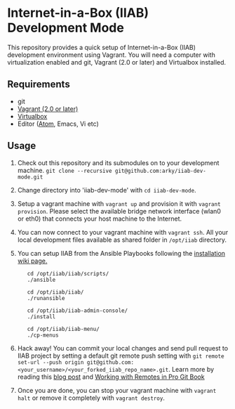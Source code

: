 # Internet-in-a-Box (IIAB) Development Mode

This repository provides a quick setup of Internet-in-a-Box (IIAB) development environment using Vagrant. You will
need a computer with virtualization enabled and git, Vagrant (2.0 or later) and Virtualbox installed.

## Requirements

 * git
 * [Vagrant (2.0 or later)](https://www.vagrantup.com/)
 * [Virtualbox](https://www.virtualbox.org/wiki/Downloads)
 * Editor ([Atom](www.atom.io), Emacs, Vi etc)


## Usage
1. Check out this repository and its submodules on to your development machine.
`git clone --recursive git@github.com:arky/iiab-dev-mode.git`

2. Change directory into 'iiab-dev-mode' with `cd iiab-dev-mode`.

3. Setup a vagrant machine with `vagrant up` and provision it with `vagrant provision`. Please select the available bridge network interface (wlan0 or eth0) that connects your host machine to the Internet.

4. You can now connect to your vagrant machine with `vagrant ssh`. All your local development files available as shared folder in `/opt/iiab` directory.

5. You can setup IIAB from the Ansible Playbooks following the [installation wiki page.](https://github.com/iiab/iiab/wiki/IIAB-Installation)

          cd /opt/iiab/iiab/scripts/
          ./ansible

          cd /opt/iiab/iiab/
          ./runansible

          cd /opt/iiab/iiab-admin-console/
          ./install

          cd /opt/iiab/iiab-menu/
          ./cp-menus
6. Hack away! You can commit your local changes and send pull request to IIAB project by setting a default git remote push setting with `git remote set-url --push origin git@github.com:<your_username>/<your_forked_iiab_repo_name>.git`.  Learn more by reading this [blog post](http://blog.yuriy.tymch.uk/2012/05/different-git-push-pullfetch-urls.html) and [Working with Remotes in Pro Git Book](https://git-scm.com/book/en/v2/Git-Basics-Working-with-Remotes) 

7. Once you are done, you can stop your vagrant machine with `vagrant halt` or remove it completely with `vagrant destroy`.

